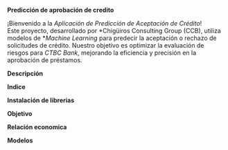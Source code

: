 **Predicción de aprobación de credito**

¡Bienvenido a la *Aplicación de Predicción de Aceptación de Crédito*!  
Este proyecto, desarrollado por *Chigüiros Consulting Group (CCB), utiliza modelos de **Machine Learning* para predecir la aceptación o rechazo de solicitudes de crédito. Nuestro objetivo es optimizar la evaluación de riesgos para *CTBC Bank*, mejorando la eficiencia y precisión en la aprobación de préstamos.

**Descripción**

**Indice**

**Instalación de librerias**

**Objetivo**

**Relación economica**

**Modelos**

